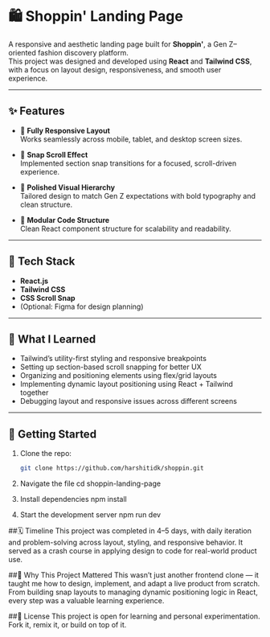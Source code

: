 # 🛍️ Shoppin' Landing Page

A responsive and aesthetic landing page built for **Shoppin'**, a Gen Z–oriented fashion discovery platform.  
This project was designed and developed using **React** and **Tailwind CSS**, with a focus on layout design, responsiveness, and smooth user experience.

---

## ✨ Features

- 📱 **Fully Responsive Layout**  
  Works seamlessly across mobile, tablet, and desktop screen sizes.

- 🎯 **Snap Scroll Effect**  
  Implemented section snap transitions for a focused, scroll-driven experience.

- 🎨 **Polished Visual Hierarchy**  
  Tailored design to match Gen Z expectations with bold typography and clean structure.

- 🔧 **Modular Code Structure**  
  Clean React component structure for scalability and readability.

---

## 🔧 Tech Stack

- **React.js**
- **Tailwind CSS**
- **CSS Scroll Snap**
- (Optional: Figma for design planning)

---

## 🧠 What I Learned

- Tailwind’s utility-first styling and responsive breakpoints
- Setting up section-based scroll snapping for better UX
- Organizing and positioning elements using flex/grid layouts
- Implementing dynamic layout positioning using React + Tailwind together
- Debugging layout and responsive issues across different screens

---

## 🚀 Getting Started

1. Clone the repo:
   ```bash
   git clone https://github.com/harshitidk/shoppin.git

2. Navigate the file
   cd shoppin-landing-page
   
3. Install dependencies
   npm install

4. Start the development server
   npm run dev

##🗓️ Timeline
This project was completed in 4–5 days, with daily iteration and problem-solving across layout, styling, and responsive behavior. It served as a crash course in applying design to code for real-world product use.

##🙌 Why This Project Mattered
This wasn’t just another frontend clone — it taught me how to design, implement, and adapt a live product from scratch.
From building snap layouts to managing dynamic positioning logic in React, every step was a valuable learning experience.

##📎 License
This project is open for learning and personal experimentation. Fork it, remix it, or build on top of it.




